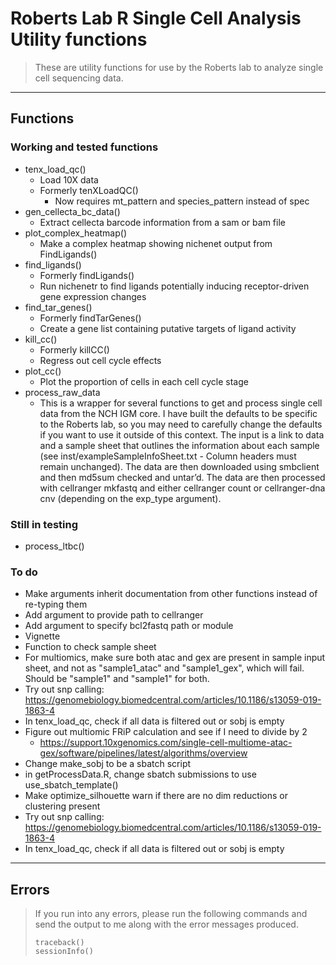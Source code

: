 # Roberts Lab R Single Cell Analysis Utility functions

> These are utility functions for use by the Roberts lab to analyze single cell
> sequencing data.

---

## Functions

### Working and tested functions

  * tenx_load_qc()
    * Load 10X data
    * Formerly tenXLoadQC()
      * Now requires mt_pattern and species_pattern instead of spec
  * gen_cellecta_bc_data()
    * Extract cellecta barcode information from a sam or bam file
  * plot_complex_heatmap()
    * Make a complex heatmap showing nichenet output from FindLigands()
  * find_ligands()
    * Formerly findLigands()
    * Run nichenetr to find ligands potentially inducing receptor-driven gene expression changes
  * find_tar_genes()
    * Formerly findTarGenes()
    * Create a gene list containing putative targets of ligand activity
  * kill_cc()
    * Formerly killCC()
    * Regress out cell cycle effects
  * plot_cc()
    * Plot the proportion of cells in each cell cycle stage
  * process_raw_data
    * This is a wrapper for several functions to get and process single
    cell data from the NCH IGM core. I have built the defaults to be specific to
    the Roberts lab, so you may need to carefully change the defaults if you
    want to use it outside of this context. The input is a link to data and a
    sample sheet that outlines the information about each sample (see
    inst/exampleSampleInfoSheet.txt - Column headers must remain unchanged). The
    data are then downloaded using smbclient and then md5sum checked and
    untar’d. The data are then processed with cellranger mkfastq and either
    cellranger count or cellranger-dna cnv (depending on the exp_type argument).

### Still in testing

  * process_ltbc()

### To do

  * Make arguments inherit documentation from other functions instead of re-typing them
  * Add argument to provide path to cellranger
  * Add argument to specify bcl2fastq path or module
  * Vignette
  * Function to check sample sheet
  * For multiomics, make sure both atac and gex are present in sample input sheet, and not as "sample1_atac" and "sample1_gex", which will fail. Should be "sample1" and "sample1" for both.
  * Try out snp calling: https://genomebiology.biomedcentral.com/articles/10.1186/s13059-019-1863-4
  * In tenx_load_qc, check if all data is filtered out or sobj is empty
  * Figure out multiomic FRiP calculation and see if I need to divide by 2
    * https://support.10xgenomics.com/single-cell-multiome-atac-gex/software/pipelines/latest/algorithms/overview
  * Change make_sobj to be a sbatch script
  * in getProcessData.R, change sbatch submissions to use use_sbatch_template()
  * Make optimize_silhouette warn if there are no dim reductions or clustering present
  * Try out snp calling: https://genomebiology.biomedcentral.com/articles/10.1186/s13059-019-1863-4
  * In tenx_load_qc, check if all data is filtered out or sobj is empty

---

## Errors
> If you run into any errors, please run the following commands and send the
> output to me along with the error messages produced.
>
> ```
> traceback()
> sessionInfo()
> ```
>
